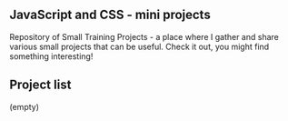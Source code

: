 ## JavaScript and CSS - mini projects

Repository of Small Training Projects - a place where I gather and share various small projects that can be useful. Check it out, you might find something interesting!

## Project list

(empty)
